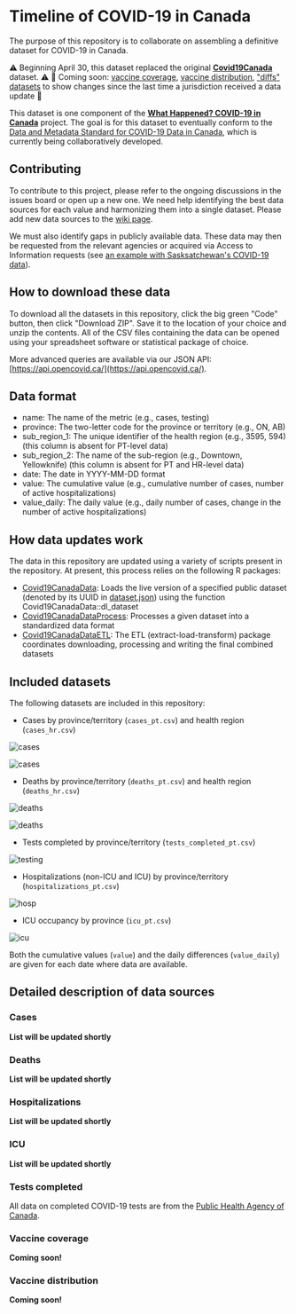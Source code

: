 # Timeline of COVID-19 in Canada

The purpose of this repository is to collaborate on assembling a definitive dataset for COVID-19 in Canada.

⚠️ Beginning April 30, this dataset replaced the original **[Covid19Canada](https://github.com/ccodwg/Covid19Canada)** dataset. ⚠️
🚨 Coming soon: [vaccine coverage](https://github.com/ccodwg/CovidTimelineCanada/issues/21), [vaccine distribution](https://github.com/ccodwg/CovidTimelineCanada/issues/22), ["diffs" datasets](https://github.com/ccodwg/CovidTimelineCanada/issues/20) to show changes since the last time a jurisdiction received a data update 🚨

This dataset is one component of the **[What Happened? COVID-19 in Canada](https://whathappened.coronavirus.icu/)** project. The goal is for this dataset to eventually conform to the [Data and Metadata Standard for COVID-19 Data in Canada](https://github.com/ccodwg/CovidDataStandard), which is currently being collaboratively developed.

## Contributing

To contribute to this project, please refer to the ongoing discussions in the issues board or open up a new one. We need help identifying the best data sources for each value and harmonizing them into a single dataset. Please add new data sources to the [wiki page](https://github.com/ccodwg/CovidTimelineCanada/wiki/List-of-data-sources).

We must also identify gaps in publicly available data. These data may then be requested from the relevant agencies or acquired via Access to Information requests (see [an example with Sasksatchewan's COVID-19 data](https://data.gripe/covid-19-in-saskatchewan/)).

## How to download these data

To download all the datasets in this repository, click the big green "Code" button, then click "Download ZIP". Save it to the location of your choice and unzip the contents. All of the CSV files containing the data can be opened using your spreadsheet software or statistical package of choice.

More advanced queries are available via our JSON API: [https://api.opencovid.ca/](https://api.opencovid.ca/).

## Data format

- name: The name of the metric (e.g., cases, testing)
- province: The two-letter code for the province or territory (e.g., ON, AB)
- sub_region_1: The unique identifier of the health region (e.g., 3595, 594) (this column is absent for PT-level data)
- sub_region_2: The name of the sub-region (e.g., Downtown, Yellowknife) (this column is absent for PT and HR-level data)
- date: The date in YYYY-MM-DD format
- value: The cumulative value (e.g., cumulative number of cases, number of active hospitalizations)
- value_daily: The daily value (e.g., daily number of cases, change in the number of active hospitalizations)

## How data updates work

The data in this repository are updated using a variety of scripts present in the repository. At present, this process relies on the following R packages:

* [Covid19CanadaData](https://github.com/ccodwg/Covid19CanadaData): Loads the live version of a specified public dataset (denoted by its UUID in [dataset.json](https://github.com/ccodwg/Covid19CanadaArchive/blob/master/datasets.json)) using the function Covid19CanadaData::dl_dataset
* [Covid19CanadaDataProcess](https://github.com/ccodwg/Covid19CanadaDataProcess): Processes a given dataset into a standardized data format
* [Covid19CanadaDataETL](https://github.com/ccodwg/Covid19CanadaETL): The ETL (extract-load-transform) package coordinates downloading, processing and writing the final combined datasets

## Included datasets

The following datasets are included in this repository:

* Cases by province/territory (`cases_pt.csv`) and health region (`cases_hr.csv`)

![cases](plots/cases_pt.png)

![cases](plots/cases_hr.png)

* Deaths by province/territory (`deaths_pt.csv`) and health region (`deaths_hr.csv`)

![deaths](plots/deaths_pt.png)

![deaths](plots/deaths_hr.png)

* Tests completed by province/territory (`tests_completed_pt.csv`)

![testing](plots/tests_completed_pt.png)

* Hospitalizations (non-ICU and ICU) by province/territory (`hospitalizations_pt.csv`)

![hosp](plots/hospitalizations_pt.png)

* ICU occupancy by province (`icu_pt.csv`)

![icu](plots/icu_pt.png)

Both the cumulative values (`value`) and the daily differences (`value_daily`) are given for each date where data are available.

## Detailed description of data sources

### Cases

**List will be updated shortly**

### Deaths

**List will be updated shortly**

### Hospitalizations

**List will be updated shortly**

### ICU

**List will be updated shortly**

### Tests completed

All data on completed COVID-19 tests are from the [Public Health Agency of Canada](https://health-infobase.canada.ca/covid-19/epidemiological-summary-covid-19-cases.html).

### Vaccine coverage

**Coming soon!**

### Vaccine distribution

**Coming soon!**
